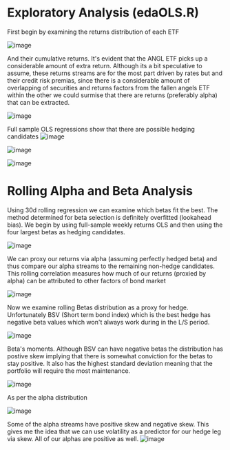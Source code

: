 # Exploratory Analysis (edaOLS.R)
First begin by examining the returns distribution of each ETF

![image](https://github.com/diegodalvarez/FallenAngelRiskPremia/assets/48641554/04dcfa25-a34d-48b5-a831-674f746530dd)

And their cumulative returns. It's evident that the ANGL ETF picks up a considerable amount of extra return. Although its a bit speculative to assume, these returns streams are for the most part driven by rates but and their
credit risk premias, since there is a considerable amount of overlapping of securities and returns factors from the fallen angels ETF within the other we could surmise that there are returns (preferably alpha) that can be 
extracted.

![image](https://github.com/diegodalvarez/FallenAngelRiskPremia/assets/48641554/8696178d-5f00-43fc-b4ce-56a85dd21c9d)

Full sample OLS regressions show that there are possible hedging candidates
![image](https://github.com/diegodalvarez/FallenAngelRiskPremia/assets/48641554/c72d7b35-d46c-4916-a3ee-438546982a9a)

![image](https://github.com/diegodalvarez/FallenAngelRiskPremia/assets/48641554/04d4036c-845b-4596-9344-276e70ac53be)

![image](https://github.com/diegodalvarez/FallenAngelRiskPremia/assets/48641554/c2204fb2-7bc6-475b-b0c2-d62353fa5842)

# Rolling Alpha and Beta Analysis
Using 30d rolling regression we can examine which betas fit the best. The method determined for beta selection is definitely overfitted (lookahead bias). We begin by using full-sample weekly returns OLS and then using the
four largest betas as hedging candidates.

![image](https://github.com/diegodalvarez/FallenAngelRiskPremia/assets/48641554/b47e4df0-d2ef-4734-9783-965a817f2e5a)

We can proxy our returns via alpha (assuming perfectly hedged beta) and thus compare our alpha streams to the remaining non-hedge candidates. This rolling correlation measures how much of our returns (proxied by alpha) 
can be attributed to other factors of bond market

![image](https://github.com/diegodalvarez/FallenAngelRiskPremia/assets/48641554/2db3f3da-422d-425b-8fab-8c2785e13b8b)

Now we examine rolling Betas distribution as a proxy for hedge. Unfortunately BSV (Short term bond index) which is the best hedge has negative beta values which won't always work during in the L/S period.

![image](https://github.com/diegodalvarez/FallenAngelRiskPremia/assets/48641554/418ec185-c71f-4bd9-b7c4-a1f40bccd787)

Beta's moments. Although BSV can have negative betas the distribution has postive skew implying that there is somewhat conviction for the betas to stay positive. It also has the highest standard deviation meaning that the
portfolio will require the most maintenance. 

![image](https://github.com/diegodalvarez/FallenAngelRiskPremia/assets/48641554/941375ac-1df6-438d-9549-8778dc627634)

As per the alpha distribution

![image](https://github.com/diegodalvarez/FallenAngelRiskPremia/assets/48641554/b542f195-f755-47d5-b78b-b01800be4b8c)

Some of the alpha streams have positive skew and negative skew. This gives me the idea that we can use volatility as a predictor for our hedge leg via skew. All of our alphas are positive as well. 
![image](https://github.com/diegodalvarez/FallenAngelRiskPremia/assets/48641554/0babd68f-09e9-46ce-8813-7d73280aee2c)
